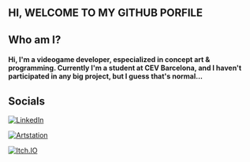 HI, WELCOME TO MY GITHUB PORFILE
---

## Who am I?

#### Hi, I'm a videogame developer, especialized in concept art & programming. Currently I'm a student at CEV Barcelona, and I haven't participated in any big project, but I guess that's normal...




## Socials

[![LinkedIn](https://img.shields.io/badge/LinkedIn-PauMadorell-0077B5?style=for-the-badge&logo=linkedin&logoColor=white&labelColor=101010)](https://www.linkedin.com/in/pau-madorell-taulats-765431224/)  

[![Artstation](https://img.shields.io/badge/Artstation-MiauPadu-0077B5?style=for-the-badge&logo=Artstation&logoColor=blue&labelColor=101010)](https://www.artstation.com/miau_padu)

[![Itch.IO](https://img.shields.io/badge/Itch.io-MiauPadu-0077B5?style=for-the-badge&logo=Itch.io&logoColor=white&labelColor=101010)](https://miau-padu.itch.io/)
